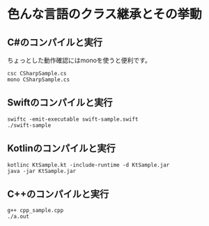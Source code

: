 # 色んな言語のクラス継承とその挙動

## C#のコンパイルと実行

ちょっとした動作確認にはmonoを使うと便利です。

```
csc CSharpSample.cs
mono CSharpSample.cs
```

## Swiftのコンパイルと実行 

```
swiftc -emit-executable swift-sample.swift
./swift-sample
```

## Kotlinのコンパイルと実行

```
kotlinc KtSample.kt -include-runtime -d KtSample.jar
java -jar KtSample.jar
```

## C++のコンパイルと実行

```
g++ cpp_sample.cpp
./a.out
```
